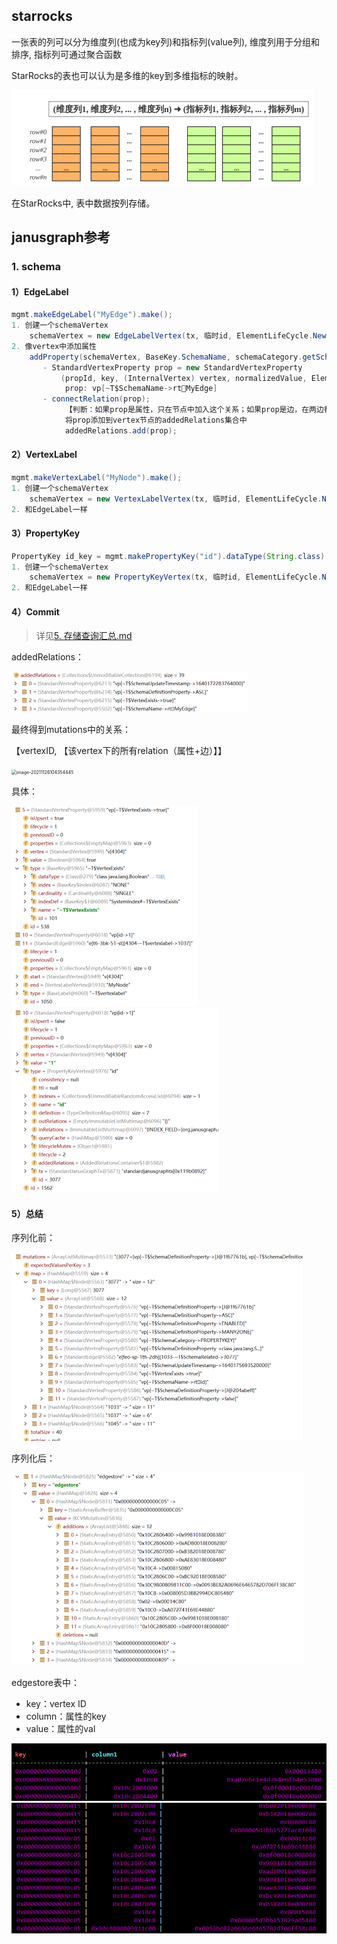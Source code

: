 ## starrocks

一张表的列可以分为维度列(也成为key列)和指标列(value列), 维度列用于分组和排序, 指标列可通过聚合函数

StarRocks的表也可以认为是多维的key到多维指标的映射。

<img src="assets/image-20211222153407557.png" alt="image-20211222153407557" style="zoom:50%;" />

在StarRocks中, 表中数据按列存储。





## janusgraph参考

### 1. schema

#### 1）EdgeLabel

```java
mgmt.makeEdgeLabel("MyEdge").make();
1. 创建一个schemaVertex
    schemaVertex = new EdgeLabelVertex(tx, 临时id, ElementLifeCycle.New)
2. 像vertex中添加属性
    addProperty(schemaVertex, BaseKey.SchemaName, schemaCategory.getSchemaName(name));
	   - StandardVertexProperty prop = new StandardVertexProperty
           (propId, key, (InternalVertex) vertex, normalizedValue, ElementLifeCycle.New);
			prop: vp[~T$SchemaName->rtMyEdge]
	   - connectRelation(prop);
			【判断：如果prop是属性，只在节点中加入这个关系；如果prop是边，在两边都加入】
			将prop添加到vertex节点的addedRelations集合中
       		addedRelations.add(prop);
```

#### 2）VertexLabel

```java
mgmt.makeVertexLabel("MyNode").make();
1. 创建一个schemaVertex
    schemaVertex = new VertexLabelVertex(tx, 临时id, ElementLifeCycle.New)
2. 和EdgeLabel一样
```

#### 3）PropertyKey

```java
PropertyKey id_key = mgmt.makePropertyKey("id").dataType(String.class).make();
1. 创建一个schemaVertex
    schemaVertex = new PropertyKeyVertex(tx, 临时id, ElementLifeCycle.New)
2. 和EdgeLabel一样
```

#### 4）Commit

> 详见[5. 存储查询汇总.md](D:\研究生\科研\项目\数仓-图数据库\图数据库\JanusGraph)

addedRelations：

<img src="assets/image-20211222193007834.png" alt="image-20211222193007834" style="zoom:50%;" /> 

最终得到mutations中的关系：

【vertexID, 【该vertex下的所有relation（属性+边）】】

<img src="file://D:/%E7%A0%94%E7%A9%B6%E7%94%9F/%E7%A7%91%E7%A0%94/%E9%A1%B9%E7%9B%AE/%E6%95%B0%E4%BB%93-%E5%9B%BE%E6%95%B0%E6%8D%AE%E5%BA%93/%E5%9B%BE%E6%95%B0%E6%8D%AE%E5%BA%93/JanusGraph/5.%20%E5%AD%98%E5%82%A8%E6%9F%A5%E8%AF%A2%E6%B1%87%E6%80%BB.assets/image-20211126104354445.png?lastModify=1640173705" alt="image-20211126104354445" style="zoom:50%;" /> 

具体：

<img src="assets/image-20211222205740923.png" alt="image-20211222205740923" style="zoom:50%;" />  <img src="assets/image-20211222205956774.png" alt="image-20211222205956774" style="zoom:50%;" /> 

#### 5）总结

序列化前：

<img src="assets/image-20211222202735199.png" alt="image-20211222202735199" style="zoom: 50%;" />

序列化后：

<img src="assets/image-20211222202801449.png" alt="image-20211222202801449" style="zoom:50%;" />

edgestore表中：

- key：vertex ID
- column：属性的key
- value：属性的val

<img src="assets/image-20211222202858675.png" alt="image-20211222202858675" style="zoom: 67%;" /> 

<img src="assets/image-20211222202838660.png" alt="image-20211222202838660" style="zoom: 67%;" /> 



